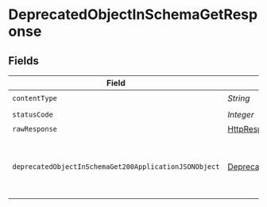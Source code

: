 # DeprecatedObjectInSchemaGetResponse


## Fields

| Field                                                                                                                     | Type                                                                                                                      | Required                                                                                                                  | Description                                                                                                               |
| ------------------------------------------------------------------------------------------------------------------------- | ------------------------------------------------------------------------------------------------------------------------- | ------------------------------------------------------------------------------------------------------------------------- | ------------------------------------------------------------------------------------------------------------------------- |
| `contentType`                                                                                                             | *String*                                                                                                                  | :heavy_check_mark:                                                                                                        | N/A                                                                                                                       |
| `statusCode`                                                                                                              | *Integer*                                                                                                                 | :heavy_check_mark:                                                                                                        | N/A                                                                                                                       |
| `rawResponse`                                                                                                             | [HttpResponse<byte[]>](https://docs.oracle.com/en/java/javase/11/docs/api/java.net.http/java/net/http/HttpResponse.html)  | :heavy_minus_sign:                                                                                                        | N/A                                                                                                                       |
| `deprecatedObjectInSchemaGet200ApplicationJSONObject`                                                                     | [DeprecatedObjectInSchemaGet200ApplicationJSON](../../models/operations/DeprecatedObjectInSchemaGet200ApplicationJSON.md) | :heavy_minus_sign:                                                                                                        | A successful response that contains a deprecatedObject sent in the request body                                           |